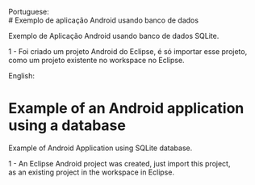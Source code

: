 Portuguese:  
﻿﻿﻿# Exemplo de aplicação Android usando banco de dados  

Exemplo de Aplicação Android usando banco de dados SQLite.  

1 - Foi criado um projeto Android do Eclipse, é só importar esse projeto,   
como um projeto existente no workspace no Eclipse.    



English:
# Example of an Android application using a database  

Example of Android Application using SQLite database.  

1 - An Eclipse Android project was created, just import this project,  
as an existing project in the workspace in Eclipse.  
